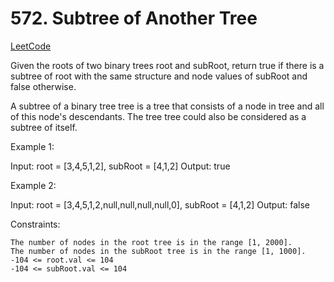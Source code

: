 # 572. Subtree of Another Tree

[LeetCode](https://leetcode.com/problems/subtree-of-another-tree/)

Given the roots of two binary trees root and subRoot, return true if there is a subtree of root with the same structure and node values of subRoot and false otherwise.

A subtree of a binary tree tree is a tree that consists of a node in tree and all of this node's descendants. The tree tree could also be considered as a subtree of itself.



Example 1:

Input: root = [3,4,5,1,2], subRoot = [4,1,2]
Output: true

Example 2:

Input: root = [3,4,5,1,2,null,null,null,null,0], subRoot = [4,1,2]
Output: false



Constraints:

    The number of nodes in the root tree is in the range [1, 2000].
    The number of nodes in the subRoot tree is in the range [1, 1000].
    -104 <= root.val <= 104
    -104 <= subRoot.val <= 104

